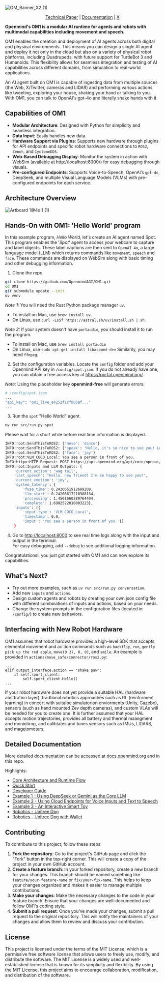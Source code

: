 
![OM_Banner_X2 (1)](https://github.com/user-attachments/assets/853153b7-351a-433d-9e1a-d257b781f93c)

<p align="center">  <a href="https://arxiv.org/abs/2412.18588">Technical Paper</a> |  <a href="https://docs.openmind.org/examples/conversation">Documentation</a> |  <a href="https://x.com/openmind_agi">X</a> </p>

**Openmind's OM1 is a modular AI runtime for agents and robots with multimodal capabilities including movement and speech.**

OM1 enables the creation and deployment of AI agents across both digital and physical environments. This means you can design a single AI agent and deploy it not only in the cloud but also on a variety of physical robot platforms, including Quadrupeds, with future support for TurtleBot 3 and Humanoids. This flexibility allows for seamless integration and testing of AI capabilities across different domains, from simulation to real-world applications.

An AI agent built on OM1 is capable of ingesting data from multiple sources (the Web, X/Twitter, cameras and LIDAR) and performing various actions like tweeting, exploring your house, shaking your hand or talking to you. With OM1, you can talk to OpenAI's gpt-4o and literally shake hands with it.

## Capabilities of OM1

* **Modular Architecture**: Designed with Python for simplicity and seamless integration.
* **Data Input**: Easily handles new data.
* **Hardware Support via Plugins**: Supports new hardware through plugins for API endpoints and specific robot hardware connections to `ROS2`, `Zenoh`, and `CycloneDDS`.
* **Web-Based Debugging Display**: Monitor the system in action with WebSim (available at http://localhost:8000/) for easy debugging through visuals.
* **Pre-configured Endpoints**: Supports Voice-to-Speech, OpenAI’s `gpt-4o`, DeepSeek, and multiple Visual Language Models (VLMs) with pre-configured endpoints for each service.

## Architecture Overview
  ![Artboard 1@4x 1 (1)](https://github.com/user-attachments/assets/14e9b916-4df7-4700-9336-2983c85be311)

## Hands-On with OM1: 'Hello World' program

In this example program, _Hello World_, let's create an AI agent named Spot. This program enables the '_Spot_' agent to access your webcam to capture and label objects. These label captions are then sent to `OpenAI 4o`, a large language model (LLM) which returns commands like `movement`, `speech` and `face`. These commands are displayed on WebSim along with basic timing and other debugging information.

1. Clone the repo.

```bash clone repo
git clone https://github.com/OpenmindAGI/OM1.git
cd OM1
git submodule update --init
uv venv
```

_Note 1:_ You will need the Rust Python package manager `uv`.
* To install on Mac, use `brew install uv`.
* On Linux, use `curl -LsSf https://astral.sh/uv/install.sh | sh`.

_Note 2:_ If your system doesn't have `portaudio`, you should install it to run the program.
* To install on Mac, use `brew install portaudio`
* On Linux, use `sudo apt-get install libasound-dev`
Similarily, you may need `ffmpeg`.

2. Set the configuration variables. Locate the `config` folder and add your Openmind API key in `/config/spot.json`. If you do not already have one, you can obtain a free access key at https://portal.openmind.org/.  

_Note:_ Using the placeholder key **openmind-free** will generate errors.

```bash set api key
# /config/spot.json
...
"api_key": "om1_live_e4252f1cf005af..."
...
```

3. Run the `spot` "Hello World" agent.

```bash run spot
uv run src/run.py spot
```

Please wait for a short while before real time information is displayed. 

```bash
INFO:root:SendThisToROS2: {'move': 'dance'}
INFO:root:SendThisToROS2: {'speak': "Hello, it's so nice to see you! Let's dance together!"}
INFO:root:SendThisToROS2: {'face': 'joy'}
INFO:root:VLM_COCO_Local: You see a person in front of you.
INFO:httpx:HTTP Request: POST https://api.openmind.org/api/core/openai/chat/completions "HTTP/1.1 200 OK"
INFO:root:Inputs and LLM Outputs: {
	'current_action': 'wag tail', 
	'last_speech': "Hello, new friend! I'm so happy to see you!", 
	'current_emotion': 'joy', 
	'system_latency': {
		'fuse_time': 0.2420651912689209, 
		'llm_start': 0.24208617210388184, 
		'processing': 1.4561660289764404, 
		'complete': 1.6982522010803223}, 
	'inputs': [{
		'input_type': 'VLM_COCO_Local', 
		'timestamp': 0.0, 
		'input': 'You see a person in front of you.'}]
	}
```
4. Go to [http://localhost:8000](http://localhost:8000) to see real time logs along with 
 the input and output in the terminal. \
For easy debugging, add `--debug` to see additional logging information.

Congratulations!, you just got started with OM1 and can now explore its capabilities.

## What's Next?

* Try out more examples, such as `uv run src/run.py conversation`.
* Add new `inputs` and `actions`.
* Design custom agents and robots by creating your own json config file with different combinations of inputs and actions, based on your needs.
* Change the system prompts in the configuration files (located in `/config/`) to create new behaviors.

## Interfacing with New Robot Hardware

OM1 assumes that robot hardware provides a high-level SDK that accepts elemental movement and ac tion commands such as `backflip`, `run`, `gently pick up the red apple`, `move(0.37, 0, 0)`, and `smile`. An example is provided in `actions/move_safe/connector/ros2.py`:

```
...
elif output_interface.action == "shake paw":
    if self.sport_client:
        self.sport_client.Hello()
...
```

If your robot hardware does not yet provide a suitable HAL (hardware absttration layer), tradtional robotics approaches such as RL (reinforment learning) in concert with suitalbe simulatorion enviorments (Unity, Gazebo), sensors (such as hand mounted Zev depth cameras), and custom VLAs will be needed for you to create one. It is further assumed that your HAL accepts motion trajectories, provides all battery and thermal maangment and moniotirng, and calibtates and tunes sensors such as IMUs, LIDARS, and magetomoters.

## Detailed Documentation

More detailed documentation can be accessed at [docs.openmind.org](https://docs.openmind.org/introduction) and in this repo.

Highlights:

- [Core Architecture and Runtime Flow](./docs/development//architecture.mdx)
- [Quick Start](./docs/quick_start.mdx)
- [Developer Guide](./docs/development/guide.mdx)
- [Example 1 - Using DeepSeek or Gemini as the Core LLM](./docs/examples/llm_models.mdx)
- [Example 2 - Using Cloud Endpoints for Voice Inputs and Text to Speech](./docs/examples/conversation.mdx)
- [Example 3 - An Interactive Smart Toy](./docs/examples/smart_toy.mdx)
- [Robotics - Unitree Dog](./docs/robotics/unitree_robotics.mdx)
- [Robotics - Unitree Dog with Wallet](./docs/robotics/coinbase_hackathon.mdx)

## Contributing

To contribute to this project, follow these steps:

1. **Fork the repository**: Go to the project's GitHub page and click the "Fork" button in the top-right corner. This will create a copy of the project in your own GitHub account.
2. **Create a feature branch**: In your forked repository, create a new branch for your changes. This branch should be named something like `feature/your-feature-name` or `fix/your-fix-name`. This helps to keep your changes organized and makes it easier to manage multiple contributions.
3. **Make your changes**: Make the necessary changes to the code in your feature branch. Ensure that your changes are well-documented and follow OM1's coding style.
4. **Submit a pull request**: Once you've made your changes, submit a pull request to the original repository. This will notify the maintainers of your changes and allow them to review and discuss your contribution.

## License

This project is licensed under the terms of the MIT License, which is a permissive free software license that allows users to freely use, modify, and distribute the software. The MIT License is a widely used and well-established license that is known for its simplicity and flexibility. By using the MIT License, this project aims to encourage collaboration, modification, and distribution of the software.
